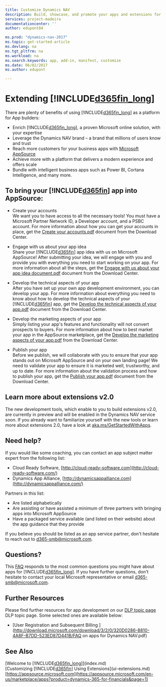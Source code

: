 ```yaml
---
title: Customize Dynamics NAV
description: Build, showcase, and promote your apps and extensions for Dynamics NAV.
services: project-madeira
documentationcenter: ''
author: edupont04

ms.prod: "dynamics-nav-2017"
ms.topic: get-started-article
ms.devlang: na
ms.tgt_pltfrm: na
ms.workload: na
ms.search.keywords: app, add-in, manifest, customize
ms.date: 06/02/2017
ms.author: edupont

---
```

# Extending [!INCLUDE[d365fin_long](includes/d365fin_long_md.md)]
There are plenty of benefits of using [!INCLUDE[d365fin_long](includes/d365fin_long_md.md)] as a platform for App builders:

* Enrich [!INCLUDE[d365fin_long](includes/d365fin_long_md.md)], a proven Microsoft online solution, with your expertise  
* Leverage the Dynamics NAV brand – a brand that millions of users know and trust  
* Reach more customers for your business apps with [Microsoft AppSource](https://appsource.microsoft.com/)  
* Achieve more with a platform that delivers a modern experience and offers scale  
* Bundle with intelligent business apps such as Power BI, Cortana Intelligence, and many more.  

## To bring your [!INCLUDE[d365fin](includes/d365fin_md.md)] app into AppSource:
+ Create your accounts  
We want you to have access to all the necessary tools! You must have a Microsoft Partner Network ID, a Developer account, and a PSBC account.
For more information about how you can get your accounts in place, get the [Create your accounts.pdf](https://go.microsoft.com/fwlink/?linkid=841514) document from the Download Center.

+ Engage with us about your app idea  
Share your [!INCLUDE[d365fin](includes/d365fin_md.md)] app idea with us on Microsoft AppSource! After submitting your idea, we will engage with you and provide you with everything you need to start working on your app.
For more information about all the steps, get the [Engage with us about your app idea document.pdf](https://go.microsoft.com/fwlink/?linkid=841515) document from the Download Center.

+ Develop the technical aspects of your app    
After you have set up your own app development environment, you can develop your app.
For more information about everything you need to know about how to develop the technical aspects of your [!INCLUDE[d365fin](includes/d365fin_md.md)] app, get the [Develop the technical aspects of your app.pdf](https://go.microsoft.com/fwlink/?linkid=841516) document from the Download Center.

+ Develop the marketing aspects of your app  
Simply listing your app's features and functionality will not convert prospects to buyers. For more information about how to best market your app in the AppSource marketplace, get the [Develop the marketing aspects of your app.pdf](https://go.microsoft.com/fwlink/?linkid=841518) from the Download Center.

+ Publish your app  
Before we publish, we will collaborate with you to ensure that your app stands out on Microsoft AppSource and on your own landing page! We need to validate your app to ensure it is marketed well, trustworthy, and up to date.
For more information about the validation process and how to publish your app, get the [Publish your app.pdf](https://go.microsoft.com/fwlink/?linkid=841517) document from the Download Center.

## Learn more about extensions v2.0
The new development tools, which enable to you to build extensions v2.0, are currently in preview and will be enabled in the Dynamics NAV service soon. If you already want to familiarize yourself with the new tools or learn more about extensions 2.0, have a look at [aka.ms/GetStartedWithApps](http://aka.ms/GetStartedWithApps).  

## Need help?
If you would like some coaching, you can contact an app subject matter expert from the following list:

* Cloud Ready Software, [http://cloud-ready-software.com](http://cloud-ready-software.com/)  
* Dynamics App Alliance, [http://dynamicsappalliance.com​](http://dynamicsappalliance.com/​)

Partners in​ this list:

* Are listed alphabetically  
* Are assisting or have assisted a minimum of three partners with bringing apps into Microsoft AppSource  
* Have a packaged service available (and listed on their website) about the app guidance that they provide  

If you believe you should be listed as an app service partner, don't hesitate to reach out to [d365-smb@microsoft.com​](mailto:d365-smb@microsoft.com​).

## Questions?
This [FAQ](https://go.microsoft.com/fwlink/?linkid=841520) responds to the most common questions you might have about apps for [!INCLUDE[d365fin_long](includes/d365fin_long_md.md)]. If you have further questions, don't hesitate to contact your local Microsoft representative or email [d365-smb@microsoft.com](mailto:d365-smb@microsoft.com​).

## Further Resources
Please find further resources for app development on our [DLP topic page](https://mbspartner.microsoft.com/BFI/Topic/76) DLP topic page. Some selected ones are available below:
-	[User Registration and Subsequent Billing ](http://download.microsoft.com/download/3/2/0/320D0286-8810-4A8F-B7DD-523ED87D441B/FAQ on apps for Dynamics NAV.pdf)



## See Also
[Welcome to [!INCLUDE[d365fin_long](includes/d365fin_long_md.md)]](index.md)  
[Customizing [!INCLUDE[d365fin](includes/d365fin_md.md)] Using Extensions](ui-extensions.md)  
[https://appsource.microsoft.com](https://appsource.microsoft.com/en-us/marketplace/apps?product=dynamics-365-for-financials&page=1)
